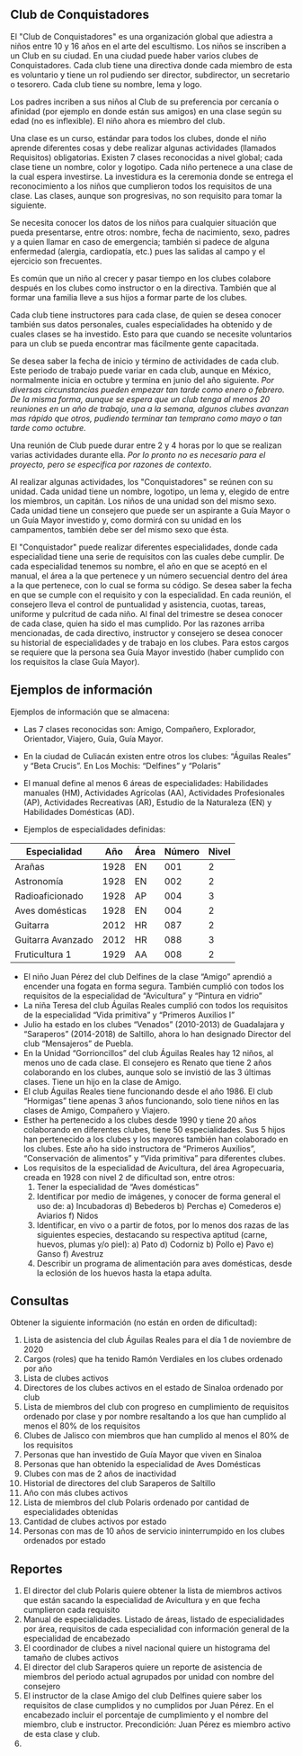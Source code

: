 ## Club de Conquistadores 
El "Club de Conquistadores" es una organización global que adiestra a niños entre 10 y 16 años en el arte del escultismo. Los niños se inscriben a un Club en su ciudad. En una ciudad puede haber varios clubes de Conquistadores. Cada club tiene una directiva donde cada miembro de esta es voluntario y tiene un rol pudiendo ser director, subdirector, un secretario o tesorero. Cada club tiene su nombre, lema y logo.

Los padres incriben a sus niños al Club de su preferencia por cercanía o afinidad (por ejemplo en donde están sus amigos) en una clase según su edad (no es inflexible). El niño ahora es miembro del club.

Una clase es un curso, estándar para todos los clubes, donde el niño aprende diferentes cosas y debe realizar algunas actividades (llamados Requisitos) obligatorias. Existen 7 clases reconocidas a nivel global; cada clase tiene un nombre, color y logotipo. Cada niño pertenece a una clase de la cual espera investirse. La investidura es la ceremonia donde se entrega el reconocimiento a los niños que cumplieron todos los requisitos de una clase. Las clases, aunque son progresivas, no son requisito para tomar la siguiente.

Se necesita conocer los datos de los niños para cualquier situación que pueda presentarse, entre otros: nombre, fecha de nacimiento, sexo, padres y a quien llamar en caso de emergencia; también si padece de alguna enfermedad (alergia, cardiopatía, etc.) pues las salidas al campo y el ejercicio son frecuentes. 

Es común que un niño al crecer y pasar tiempo en los clubes colabore después en los clubes como instructor o en la directiva. También que al formar una familia lleve a sus hijos a formar parte de los clubes.

Cada club tiene instructores para cada clase, de quien se desea conocer también sus datos personales, cuales especialidades ha obtenido y de cuales clases se ha investido. Esto para que cuando se necesite voluntarios para un club se pueda encontrar mas fácilmente gente capacitada.

Se desea saber la fecha de inicio y término de actividades de cada club. Este periodo de trabajo puede variar en cada club, aunque en México, normalmente inicia en octubre y termina en junio del año siguiente. _Por diversas circunstancias pueden empezar tan tarde como enero o febrero. De la misma forma, aunque se espera que un club tenga al menos 20 reuniones en un año de trabajo, una a la semana, algunos clubes avanzan mas rápido que otros, pudiendo terminar tan temprano como mayo o tan tarde como octubre._

Una reunión de Club puede durar entre 2 y 4 horas por lo que se realizan varias actividades durante ella. _Por lo pronto no es necesario para el proyecto, pero se especifica por razones de contexto_.
 
Al realizar algunas actividades, los "Conquistadores" se reúnen con su unidad. Cada unidad tiene un nombre, logotipo, un lema y, elegido de entre los miembros, un capitán. Los niños de una unidad son del mismo sexo. Cada unidad tiene un consejero que puede ser un aspirante a Guía Mayor o un Guía Mayor investido y, como dormirá con su unidad en los campamentos, también debe ser del mismo sexo que ésta. 

El "Conquistador" puede realizar diferentes especialidades, donde cada especialidad tiene una serie de requisitos con las cuales debe cumplir. De cada especialidad tenemos su nombre, el año en que se aceptó en el manual, el área a la que pertenece y un número secuencial dentro del área a la que pertenece, con lo cual se forma su código. 
Se desea saber la fecha en que se cumple con el requisito y con la especialidad. 
En cada reunión, el consejero lleva el control de puntualidad y asistencia, cuotas, tareas, uniforme y pulcritud de cada niño. Al final del trimestre se desea conocer de cada clase, quien ha sido el mas cumplido. 
Por las razones arriba mencionadas, de cada directivo, instructor y consejero se desea conocer su historial de especialidades y de trabajo en los clubes. Para estos cargos se requiere que la persona sea Guía Mayor investido (haber cumplido con los requisitos la clase Guía Mayor).

## Ejemplos de información

Ejemplos de información que se almacena:
- Las 7 clases reconocidas son: Amigo, Compañero, Explorador, Orientador, Viajero, Guía, Guía Mayor. 
- En la ciudad de Culiacán existen entre otros los clubes: “Águilas Reales” y “Beta Crucis”. En Los Mochis: “Delfines” y “Polaris”
- El manual define al menos 6 áreas de especialidades:  Habilidades manuales (HM), Actividades Agrícolas (AA), Actividades Profesionales (AP), Actividades Recreativas (AR), Estudio de la Naturaleza (EN) y Habilidades Domésticas (AD).

- Ejemplos de especialidades definidas:

|Especialidad|	Año	|Área|Número|	Nivel|
|------------|------|----|------|--------|
|Arañas|	1928|	EN|	001	|2|
|Astronomía|	1928|	EN|	002	|2|
|Radioaficionado|	1928	|AP	|004|	3|
|Aves domésticas|	1928	|EN	|004|	2|
|Guitarra|	2012|	HR	|087	|2|
|Guitarra Avanzado|	2012|	HR|	088|	3|
|Fruticultura 1| 1929 | 	AA| 	008|	2

- El niño Juan Pérez del club Delfines de la clase “Amigo” aprendió a encender una fogata en forma segura. También cumplió con todos los requisitos de la especialidad de “Avicultura” y “Pintura en vidrio”
- La niña Teresa del club Águilas Reales cumplió con todos los requisitos de la especialidad “Vida primitiva” y “Primeros Auxilios I”
- Julio ha estado en los clubes “Venados” (2010-2013) de Guadalajara y “Saraperos” (2014-2018) de Saltillo, ahora lo han designado Director del club “Mensajeros” de Puebla.
- En la Unidad “Gorrioncillos” del club Águilas Reales hay 12 niños, al menos uno de cada clase. El consejero es Renato que tiene 2 años colaborando en los clubes, aunque solo se invistió de las 3 últimas clases. Tiene un hijo en la clase de Amigo.
- El club Águilas Reales tiene funcionando desde el año 1986. El club “Hormigas” tiene apenas 3 años funcionando, solo tiene niños en las clases de Amigo, Compañero y Viajero.
- Esther ha pertenecido a los clubes desde 1990 y tiene 20 años colaborando en diferentes clubes, tiene 50 especialidades. Sus 5 hijos han pertenecido a los clubes y los mayores también han colaborado en los clubes. Este año ha sido instructora de “Primeros Auxilios”, “Conservación de alimentos” y “Vida primitiva” para diferentes clubes.
- Los requisitos de la especialidad de Avicultura, del área Agropecuaria, creada en 1928 con nivel 2 de dificultad son, entre otros:
    1.	Tener la especialidad de “Aves domésticas”
    2.	Identificar por medio de imágenes, y conocer de forma general el uso de: a) Incubadoras d) Bebederos b) Perchas e) Comederos e) Aviarios f) Nidos 
    3.	ldentificar, en vivo o a partir de fotos, por lo menos dos razas de las siguientes especies, destacando su respectiva aptitud (carne, huevos, plumas y/o piel): a) Pato d) Codorniz b) Pollo e) Pavo e) Ganso f) Avestruz 
    4.	Describir un programa de alimentación para aves domésticas, desde la eclosión de los huevos hasta la etapa adulta. 

## Consultas

Obtener la siguiente información (no están en orden de dificultad):
1.	Lista de asistencia del club Águilas Reales para el día 1 de noviembre de 2020
2.	Cargos (roles) que ha tenido Ramón Verdiales en los clubes ordenado por año
3.	Lista de clubes activos
4.	Directores de los clubes activos en el estado de Sinaloa ordenado por club
5.	Lista de miembros del club con progreso en cumplimiento de requisitos ordenado por clase y por nombre resaltando a los que han cumplido al menos el 80% de los requisitos 
6.	Clubes de Jalisco con miembros que han cumplido al menos el 80% de los requisitos
7.	Personas que han investido de Guía Mayor que viven en Sinaloa
8.	Personas que han obtenido la especialidad de Aves Domésticas
9.	Clubes con mas de 2 años de inactividad
10.	Historial de directores del club Saraperos de Saltillo
11.	Año con más clubes activos
12.	Lista de miembros del club Polaris ordenado por cantidad de especialidades obtenidas
13.	Cantidad de clubes activos por estado
14.	Personas con mas de 10 años de servicio ininterrumpido en los clubes ordenados por estado

## Reportes
1.	El director del club Polaris quiere obtener la lista de miembros activos que están sacando la especialidad de Avicultura y en que fecha cumplieron cada requisito
2.	Manual de especialidades. Listado de áreas, listado de especialidades por área, requisitos de cada especialidad con información general de la especialidad de encabezado 
3.	El coordinador de clubes a nivel nacional quiere un histograma del tamaño de clubes activos
4.	El director del club Saraperos quiere un reporte de asistencia de miembros del periodo actual agrupados por unidad con nombre del consejero
5.	El instructor de la clase Amigo del club Delfines quiere saber los requisitos de clase cumplidos y no cumplidos por Juan Pérez. En el encabezado incluir el porcentaje de cumplimiento y el nombre del miembro, club e instructor. Precondición: Juan Pérez es miembro activo de esta clase y club.
6.	

